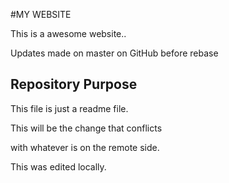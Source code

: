 #MY WEBSITE

This is a awesome website..

Updates made on master on GitHub before rebase


## Repository Purpose

This file is just a readme file.

This will be the change that conflicts

with whatever is on the remote side.

This was edited locally.
